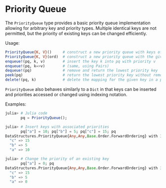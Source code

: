 # Priority Queue

The `PriorityQueue` type provides a basic priority queue implementation
allowing for arbitrary key and priority types. Multiple identical keys
are not permitted, but the priority of existing keys can be changed
efficiently.

Usage:

```julia
PriorityQueue{K, V}()     # construct a new priority queue with keys of type K and priorities of type V (forward ordering by default)
PriorityQueue{K, V}(ord)  # construct a new priority queue with the given types and ordering ord (Base.Order.Forward or Base.Order.Reverse)
enqueue!(pq, k, v)        # insert the key k into pq with priority v
enqueue!(pq, k=>v)        # (same, using Pairs)
dequeue!(pq)              # remove and return the lowest priority key
peek(pq)                  # return the lowest priority key without removing it
delete!(pq, k)            # delete the mapping for the given key in a priority queue, and return the priority queue.
```

`PriorityQueue` also behaves similarly to a `Dict` in that keys can be
inserted and priorities accessed or changed using indexing notation.

Examples:

```julia
julia> # Julia code
       pq = PriorityQueue();

julia> # Insert keys with associated priorities
       pq["a"] = 10; pq["b"] = 5; pq["c"] = 15; pq
DataStructures.PriorityQueue{Any,Any,Base.Order.ForwardOrdering} with 3 entries:
  "c" => 15
  "b" => 5
  "a" => 10

julia> # Change the priority of an existing key
       pq["a"] = 0; pq
DataStructures.PriorityQueue{Any,Any,Base.Order.ForwardOrdering} with 3 entries:
  "c" => 15
  "b" => 5
  "a" => 0
```
